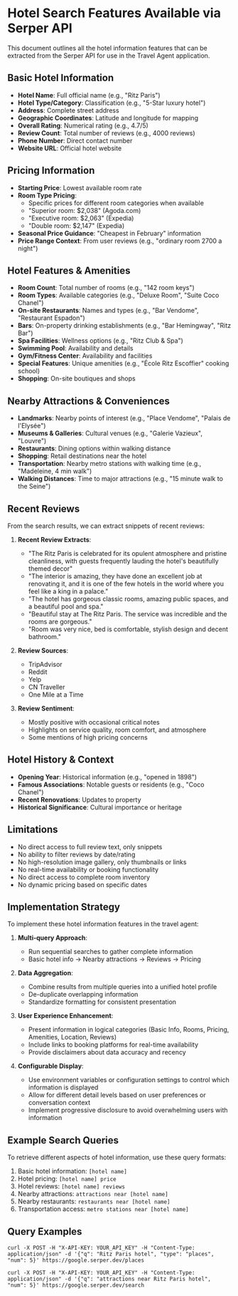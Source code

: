 # Hotel Search Features Available via Serper API

This document outlines all the hotel information features that can be extracted from the Serper API for use in the Travel Agent application.

## Basic Hotel Information
- **Hotel Name**: Full official name (e.g., "Ritz Paris")
- **Hotel Type/Category**: Classification (e.g., "5-Star luxury hotel")
- **Address**: Complete street address
- **Geographic Coordinates**: Latitude and longitude for mapping
- **Overall Rating**: Numerical rating (e.g., 4.7/5)
- **Review Count**: Total number of reviews (e.g., 4000 reviews)
- **Phone Number**: Direct contact number
- **Website URL**: Official hotel website

## Pricing Information
- **Starting Price**: Lowest available room rate
- **Room Type Pricing**: 
  - Specific prices for different room categories when available
  - "Superior room: $2,038" (Agoda.com)
  - "Executive room: $2,063" (Expedia)
  - "Double room: $2,147" (Expedia)
- **Seasonal Price Guidance**: "Cheapest in February" information
- **Price Range Context**: From user reviews (e.g., "ordinary room 2700 a night")

## Hotel Features & Amenities
- **Room Count**: Total number of rooms (e.g., "142 room keys")
- **Room Types**: Available categories (e.g., "Deluxe Room", "Suite Coco Chanel")
- **On-site Restaurants**: Names and types (e.g., "Bar Vendome", "Restaurant Espadon")
- **Bars**: On-property drinking establishments (e.g., "Bar Hemingway", "Ritz Bar")
- **Spa Facilities**: Wellness options (e.g., "Ritz Club & Spa")
- **Swimming Pool**: Availability and details
- **Gym/Fitness Center**: Availability and facilities
- **Special Features**: Unique amenities (e.g., "École Ritz Escoffier" cooking school)
- **Shopping**: On-site boutiques and shops

## Nearby Attractions & Conveniences
- **Landmarks**: Nearby points of interest (e.g., "Place Vendome", "Palais de l'Elysée")
- **Museums & Galleries**: Cultural venues (e.g., "Galerie Vazieux", "Louvre")
- **Restaurants**: Dining options within walking distance
- **Shopping**: Retail destinations near the hotel
- **Transportation**: Nearby metro stations with walking time (e.g., "Madeleine, 4 min walk")
- **Walking Distances**: Time to major attractions (e.g., "15 minute walk to the Seine")

## Recent Reviews
From the search results, we can extract snippets of recent reviews:

1. **Recent Review Extracts**:
   - "The Ritz Paris is celebrated for its opulent atmosphere and pristine cleanliness, with guests frequently lauding the hotel's beautifully themed decor"
   - "The interior is amazing, they have done an excellent job at renovating it, and it is one of the few hotels in the world where you feel like a king in a palace."
   - "The hotel has gorgeous classic rooms, amazing public spaces, and a beautiful pool and spa."
   - "Beautiful stay at The Ritz Paris. The service was incredible and the rooms are gorgeous."
   - "Room was very nice, bed is comfortable, stylish design and decent bathroom."

2. **Review Sources**:
   - TripAdvisor
   - Reddit
   - Yelp
   - CN Traveller
   - One Mile at a Time

3. **Review Sentiment**:
   - Mostly positive with occasional critical notes
   - Highlights on service quality, room comfort, and atmosphere
   - Some mentions of high pricing concerns

## Hotel History & Context
- **Opening Year**: Historical information (e.g., "opened in 1898")
- **Famous Associations**: Notable guests or residents (e.g., "Coco Chanel")
- **Recent Renovations**: Updates to property
- **Historical Significance**: Cultural importance or heritage

## Limitations
- No direct access to full review text, only snippets
- No ability to filter reviews by date/rating
- No high-resolution image gallery, only thumbnails or links
- No real-time availability or booking functionality
- No direct access to complete room inventory
- No dynamic pricing based on specific dates

## Implementation Strategy
To implement these hotel information features in the travel agent:

1. **Multi-query Approach**: 
   - Run sequential searches to gather complete information
   - Basic hotel info → Nearby attractions → Reviews → Pricing

2. **Data Aggregation**:
   - Combine results from multiple queries into a unified hotel profile
   - De-duplicate overlapping information
   - Standardize formatting for consistent presentation

3. **User Experience Enhancement**:
   - Present information in logical categories (Basic Info, Rooms, Pricing, Amenities, Location, Reviews)
   - Include links to booking platforms for real-time availability
   - Provide disclaimers about data accuracy and recency

4. **Configurable Display**:
   - Use environment variables or configuration settings to control which information is displayed
   - Allow for different detail levels based on user preferences or conversation context
   - Implement progressive disclosure to avoid overwhelming users with information

## Example Search Queries
To retrieve different aspects of hotel information, use these query formats:

1. Basic hotel information: `[hotel name]`
2. Hotel pricing: `[hotel name] price`
3. Hotel reviews: `[hotel name] reviews`
4. Nearby attractions: `attractions near [hotel name]`
5. Nearby restaurants: `restaurants near [hotel name]`
6. Transportation access: `metro stations near [hotel name]`

## Query Examples
```
curl -X POST -H "X-API-KEY: YOUR_API_KEY" -H "Content-Type: application/json" -d '{"q": "Ritz Paris hotel", "type": "places", "num": 5}' https://google.serper.dev/places
```

```
curl -X POST -H "X-API-KEY: YOUR_API_KEY" -H "Content-Type: application/json" -d '{"q": "attractions near Ritz Paris hotel", "num": 5}' https://google.serper.dev/search
```

